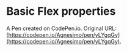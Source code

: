# Basic Flex properties

A Pen created on CodePen.io. Original URL: [https://codepen.io/Agnesimo/pen/yLYgqGy](https://codepen.io/Agnesimo/pen/yLYgqGy).



